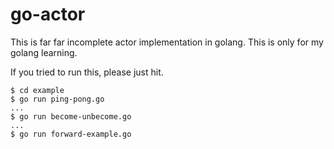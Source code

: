 go-actor
========

This is far far incomplete actor implementation in golang. This is only for my golang learning.

If you tried to run this, please just hit.

```
$ cd example
$ go run ping-pong.go
...
$ go run become-unbecome.go
...
$ go run forward-example.go
```
